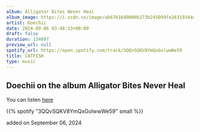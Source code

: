 ```yaml
---
album: Alligator Bites Never Heal
album_image: https://i.scdn.co/image/ab67616d0000b273b245099fe26319344ddf6054
artist: Doechii
date: 2024-09-06 03:48:13+00:00
draft: false
duration: 134097
preview_url: null
spotify_url: https://open.spotify.com/track/3QQvSQKV8YmQxGolwwWe59
title: CATFISH
type: music
---
```



## Doechii on the album Alligator Bites Never Heal

You can listen [here](https://open.spotify.com/track/3QQvSQKV8YmQxGolwwWe59)

{{% spotify "3QQvSQKV8YmQxGolwwWe59" small %}}

added on September 06, 2024